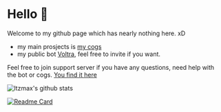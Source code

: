 # Hello 👋

Welcome to my github page which has nearly nothing here. xD

- my main prosjects is [my cogs](https://github.com/ltzmax/maxcogs)
- my public bot [Voltra](https://itzmax.me), feel free to invite if you want.

Feel free to join support server if you have any questions, need help with the bot or cogs. [You find it here](https://discord.gg/Duz336X)

![ltzmax's github stats](https://github-readme-stats.vercel.app/api?username=ltzmax&show_icons=true&theme=Gradient)

[![Readme Card](https://github-readme-stats.vercel.app/api/pin/?username=ltzmax&repo=maxcogs)](https://github.com/ltzmax/maxcogs)
